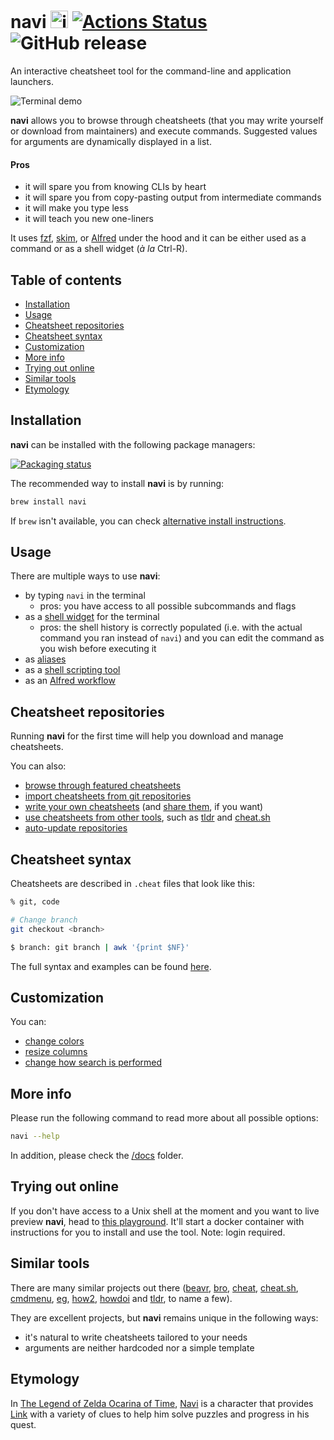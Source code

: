 # navi <img src="https://user-images.githubusercontent.com/3226564/65362934-b4432500-dbdf-11e9-8f75-815fbc5cbf8f.png" alt="icon" height="28px"/> [![Actions Status](https://github.com/denisidoro/navi/workflows/Tests/badge.svg)](https://github.com/denisidoro/navi/actions) ![GitHub release](https://img.shields.io/github/v/release/denisidoro/navi?include_prereleases)
  
An interactive cheatsheet tool for the command-line and application launchers.

![Terminal demo](https://user-images.githubusercontent.com/3226564/94310428-fff58080-ff4f-11ea-8c1c-29fac351340a.gif)

**navi** allows you to browse through cheatsheets (that you may write yourself or download from maintainers) and execute commands. Suggested values for arguments are dynamically displayed in a list.

#### Pros
- it will spare you from knowing CLIs by heart
- it will spare you from copy-pasting output from intermediate commands
- it will make you type less
- it will teach you new one-liners

It uses [fzf](https://github.com/junegunn/fzf), [skim](https://github.com/lotabout/skim), or [Alfred](https://www.alfredapp.com/) under the hood and it can be either used as a command or as a shell widget (*à la* Ctrl-R).

Table of contents
-----------------

   * [Installation](#installation)
   * [Usage](#usage)
   * [Cheatsheet repositories](#cheatsheet-repositories)
   * [Cheatsheet syntax](#cheatsheet-syntax)
   * [Customization](#customization)
   * [More info](#more-info)
   * [Trying out online](#trying-out-online)
   * [Similar tools](#similar-tools)
   * [Etymology](#etymology)

Installation
------------

**navi** can be installed with the following package managers:

[![Packaging status](https://repology.org/badge/vertical-allrepos/navi.svg)](https://repology.org/project/navi/versions)

The recommended way to install **navi** is by running: 
```sh
brew install navi
```

If `brew` isn't available, you can check [alternative install instructions](docs/installation.md).

Usage
-----

There are multiple ways to use **navi**:

- by typing `navi` in the terminal
   - pros: you have access to all possible subcommands and flags
- as a [shell widget](docs/installation.md#installing-the-shell-widget) for the terminal
   - pros: the shell history is correctly populated (i.e. with the actual command you ran instead of `navi`) and you can edit the command as you wish before executing it
- as [aliases](docs/aliases.md)
- as a [shell scripting tool](docs/shell_scripting.md)
- as an [Alfred workflow](docs/alfred.md)

Cheatsheet repositories
-----------------------

Running **navi** for the first time will help you download and manage cheatsheets.

You can also:
- [browse through featured cheatsheets](docs/cheatsheet_repositories.md#browsing-through-cheatsheet-repositories)
- [import cheatsheets from git repositories](docs/cheatsheet_repositories.md#importing-cheatsheets)
- [write your own cheatsheets](#cheatsheet-syntax) (and [share them](docs/cheatsheet_repositories.md#submitting-cheatsheets), if you want)
- [use cheatsheets from other tools](docs/cheatsheet_repositories.md#using-cheatsheets-from-other-tools), such as [tldr](https://github.com/tldr-pages/tldr) and [cheat.sh](https://github.com/chubin/cheat.sh)
- [auto-update repositories](docs/cheatsheet_repositories.md#auto-updating-repositories)

Cheatsheet syntax
-----------------

Cheatsheets are described in `.cheat` files that look like this:

```sh
% git, code

# Change branch
git checkout <branch>

$ branch: git branch | awk '{print $NF}'
```

The full syntax and examples can be found [here](docs/cheatsheet_syntax.md).

Customization
-------------

You can:
- [change colors](docs/customization.md#changing-colors)
- [resize columns](docs/customization.md#resizing-columns)
- [change how search is performed](docs/customization.md#overriding-fzf-options)

More info
---------

Please run the following command to read more about all possible options:
```sh
navi --help
```

In addition, please check the [/docs](docs) folder.

Trying out online
-----------------

If you don't have access to a Unix shell at the moment and you want to live preview **navi**, head to [this playground](https://www.katacoda.com/denisidoro/scenarios/navi). It'll start a docker container with instructions for you to install and use the tool. Note: login required.

Similar tools
-------------

There are many similar projects out there ([beavr](https://github.com/denisidoro/beavr), [bro](https://github.com/hubsmoke/bro), [cheat](https://github.com/cheat/cheat), [cheat.sh](https://github.com/chubin/cheat.sh), [cmdmenu](https://github.com/amacfie/cmdmenu), [eg](https://github.com/srsudar/eg), [how2](https://github.com/santinic/how2), [howdoi](https://github.com/gleitz/howdoi) and [tldr](https://github.com/tldr-pages/tldr), to name a few).

They are excellent projects, but **navi** remains unique in the following ways:
- it's natural to write cheatsheets tailored to your needs
- arguments are neither hardcoded nor a simple template

Etymology
---------

In [The Legend of Zelda Ocarina of Time](https://zelda.gamepedia.com/Ocarina_of_Time), [Navi](https://zelda.gamepedia.com/Navi) is a character that provides [Link](https://zelda.gamepedia.com/Link) with a variety of clues to help him solve puzzles and progress in his quest.
